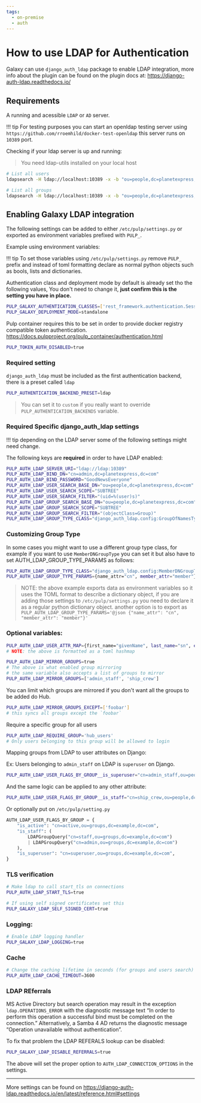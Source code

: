 ```yaml
---
tags:
  - on-premise
  - auth
---
```


# How to use LDAP for Authentication

Galaxy can use `django_auth_ldap` package to enable LDAP integration, more info about the plugin can
be found on the plugin docs at: https://django-auth-ldap.readthedocs.io/ 

## Requirements

A running and acessible `LDAP` or `AD` server.

!!! tip
    For testing purposes you can start an openldap testing server using
    `https://github.com/rroemhild/docker-test-openldap` this server runs on `10389` port.


Checking if your ldap server is up and running:

> You need ldap-utils installed on your local host

```bash
# List all users
ldapsearch -H ldap://localhost:10389 -x -b "ou=people,dc=planetexpress,dc=com" -D "cn=admin,dc=planetexpress,dc=com" -w GoodNewsEveryone "(objectClass=inetOrgPerson)"

# List all groups
ldapsearch -H ldap://localhost:10389 -x -b "ou=people,dc=planetexpress,dc=com" -D "cn=admin,dc=planetexpress,dc=com" -w GoodNewsEveryone "(objectClass=Group)"
```

## Enabling Galaxy LDAP integration


The following settings can be added to either `/etc/pulp/settings.py` or exported as environment
variables prefixed with `PULP_`.


Example using environment variables:

!!! tip
    To set those variables using `/etc/pulp/settings.py` remove `PULP_` prefix and instead of toml formatting
    declare as normal python objects such as bools, lists and dictionaries.


Authentication class and deployment mode by default is already set tho the following values, 
You don't need to change it, **just confirm this is the setting you have in place.**

```bash
PULP_GALAXY_AUTHENTICATION_CLASSES=['rest_framework.authentication.SessionAuthentication','rest_framework.authentication.TokenAuthentication','rest_framework.authentication.BasicAuthentication']
PULP_GALAXY_DEPLOYMENT_MODE=standalone
```

Pulp container requires this to be set in order to provide docker registry compatible token authentication.
https://docs.pulpproject.org/pulp_container/authentication.html

```bash
PULP_TOKEN_AUTH_DISABLED=true
```

### Required setting

`django_auth_ldap` must be included as the first authentication backend, there is a preset called
`ldap`

```bash
PULP_AUTHENTICATION_BACKEND_PRESET=ldap
```

> You can set it to `custom` if you really want to override `PULP_AUTHENTICATION_BACKENDS` variable.

### Required Specific django_auth_ldap settings

!!! tip
    depending on the LDAP server some of the following settings might need change.

The following keys are **required** in order to have LDAP enabled:

```bash
PULP_AUTH_LDAP_SERVER_URI="ldap://ldap:10389"
PULP_AUTH_LDAP_BIND_DN="cn=admin,dc=planetexpress,dc=com"
PULP_AUTH_LDAP_BIND_PASSWORD="GoodNewsEveryone"
PULP_AUTH_LDAP_USER_SEARCH_BASE_DN="ou=people,dc=planetexpress,dc=com"
PULP_AUTH_LDAP_USER_SEARCH_SCOPE="SUBTREE"
PULP_AUTH_LDAP_USER_SEARCH_FILTER="(uid=%(user)s)"
PULP_AUTH_LDAP_GROUP_SEARCH_BASE_DN="ou=people,dc=planetexpress,dc=com"
PULP_AUTH_LDAP_GROUP_SEARCH_SCOPE="SUBTREE"
PULP_AUTH_LDAP_GROUP_SEARCH_FILTER="(objectClass=Group)"
PULP_AUTH_LDAP_GROUP_TYPE_CLASS="django_auth_ldap.config:GroupOfNamesType"
```

### Customizing Group Type

In some cases you might want to use a different group type class, for example if you want to use
`MemberDNGroupType` you can set it but also have to set AUTH_LDAP_GROUP_TYPE_PARAMS as follows:

```bash
PULP_AUTH_LDAP_GROUP_TYPE_CLASS="django_auth_ldap.config:MemberDNGroupType"
PULP_AUTH_LDAP_GROUP_TYPE_PARAMS={name_attr="cn", member_attr="member"}
```

> NOTE: the above example exports data as environment variables so it uses the TOML format
> to describe a dictionary object, if you are adding those settings to `/etc/pulp/settings.py`
> you need to declare it as a regular python dictionary object.
> another option is to export as 
> `PULP_AUTH_LDAP_GROUP_TYPE_PARAMS='@json {"name_attr": "cn", "member_attr": "member"}'`

### Optional variables:

```bash
PULP_AUTH_LDAP_USER_ATTR_MAP={first_name="givenName", last_name="sn", email="mail"}
# NOTE: the above is formatted as a toml hashmap

PULP_AUTH_LDAP_MIRROR_GROUPS=true
# The above is what enabled group mirroring
# the same variable also accepts a list of groups to mirror
PULP_AUTH_LDAP_MIRROR_GROUPS=['admin_staff', 'ship_crew']
```

You can limit which groups are mirrored if you don't want all the groups to be added do Hub.

```bash
PULP_AUTH_LDAP_MIRROR_GROUPS_EXCEPT=['foobar']
# this syncs all groups except the `foobar`
```

Require a specific group for all users

```bash
PULP_AUTH_LDAP_REQUIRE_GROUP='hub_users'
# Only users belonging to this group will be allowed to login
```

Mapping groups from LDAP to user attributes on Django:

Ex: Users belonging to `admin_staff` on LDAP is `superuser` on Django.

```bash
PULP_AUTH_LDAP_USER_FLAGS_BY_GROUP__is_superuser="cn=admin_staff,ou=people,dc=planetexpress,dc=com"
```

And the same logic can be applied to any other attribute:

```bash
PULP_AUTH_LDAP_USER_FLAGS_BY_GROUP__is_staff="cn=ship_crew,ou=people,dc=planetexpress,dc=com"
```


Or optionally put on `/etc/pulp/setting.py`

```python
AUTH_LDAP_USER_FLAGS_BY_GROUP = {
    "is_active": "cn=active,ou=groups,dc=example,dc=com",
    "is_staff": (
        LDAPGroupQuery("cn=staff,ou=groups,dc=example,dc=com")
        | LDAPGroupQuery("cn=admin,ou=groups,dc=example,dc=com")
    ),
    "is_superuser": "cn=superuser,ou=groups,dc=example,dc=com",
}
```

### TLS verification

```bash
# Make ldap to call start_tls on connections
PULP_AUTH_LDAP_START_TLS=true

# If using self signed certificates set this
PULP_GALAXY_LDAP_SELF_SIGNED_CERT=true
```

### Logging:

```bash
# Enable LDAP logging handler
PULP_GALAXY_LDAP_LOGGING=true
```

### Cache

```bash
# Change the caching lifetime in seconds (for groups and users search)
PULP_AUTH_LDAP_CACHE_TIMEOUT=3600
```

### LDAP REferrals

MS Active Directory but search operation may result in the exception `ldap.OPERATIONS_ERROR` with the diagnostic message text “In order to perform this operation a successful bind must be completed on the connection.” Alternatively, a Samba 4 AD returns the diagnostic message “Operation unavailable without authentication”. 

To fix that problem the LDAP REFERALS lookup can be disabled:

```bash
PULP_GALAXY_LDAP_DISABLE_REFERRALS=true
```

The above will set the proper option to `AUTH_LDAP_CONNECTION_OPTIONS` in the settings.

---

More settings can be found on https://django-auth-ldap.readthedocs.io/en/latest/reference.html#settings
